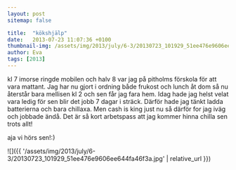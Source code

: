```yaml
---
layout: post
sitemap: false

title:  "kökshjälp"
date:   2013-07-23 11:07:36 +0100
thumbnail-img: /assets/img/2013/july/6-3/20130723_101929_51ee476e9606ee644fa46f3a.jpg
author: Eva
tags: [2013]
---
```


kl 7 imorse ringde mobilen och halv 8 var jag på pitholms förskola för att vara mattant. Jag har nu gjort i ordning både frukost och  lunch åt dom så nu återstår bara mellisen kl 2 och sen får jag fara hem.  Idag hade jag helst velat vara ledig för sen blir det jobb 7 dagar i sträck. Därför hade jag tänkt ladda batterierna och bara chillaxa. Men cash is king just nu så därför for jag iväg och jobbade ändå. Det är så kort arbetspass att jag kommer hinna chilla sen trots allt! 

aja vi hörs sen!:)

![]({{ '/assets/img/2013/july/6-3/20130723_101929_51ee476e9606ee644fa46f3a.jpg'  | relative_url }})

